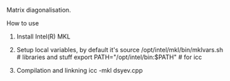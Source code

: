 Matrix diagonalisation.

How to use
1. Install Intel(R) MKL

2. Setup local variables, by default it's
	source /opt/intel/mkl/bin/mklvars.sh # libraries and stuff
	export PATH="/opt/intel/bin:$PATH" # for icc

3. Compilation and linkning
	icc -mkl dsyev.cpp 
